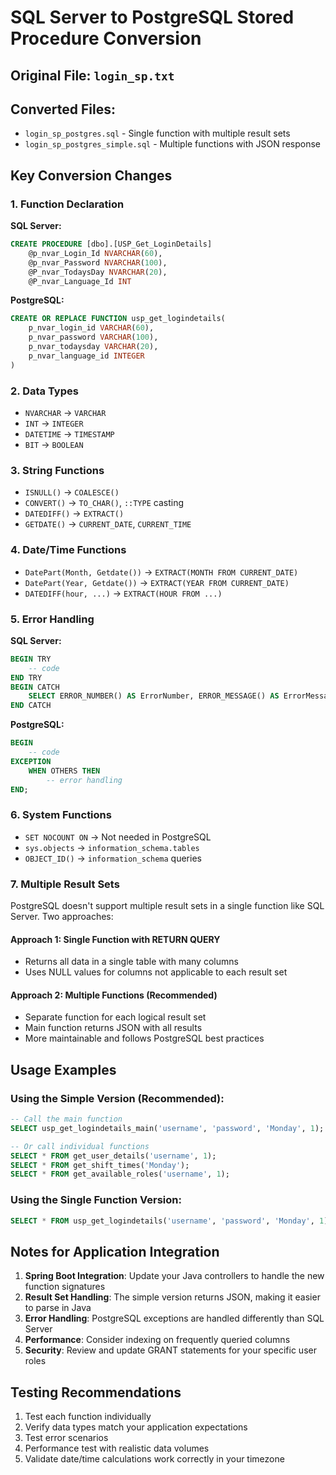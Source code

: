 # SQL Server to PostgreSQL Stored Procedure Conversion

## Original File: `login_sp.txt`
## Converted Files:
- `login_sp_postgres.sql` - Single function with multiple result sets
- `login_sp_postgres_simple.sql` - Multiple functions with JSON response

## Key Conversion Changes

### 1. **Function Declaration**
**SQL Server:**
```sql
CREATE PROCEDURE [dbo].[USP_Get_LoginDetails]
    @p_nvar_Login_Id NVARCHAR(60),
    @p_nvar_Password NVARCHAR(100),
    @P_nvar_TodaysDay NVARCHAR(20),
    @P_nvar_Language_Id INT
```

**PostgreSQL:**
```sql
CREATE OR REPLACE FUNCTION usp_get_logindetails(
    p_nvar_login_id VARCHAR(60),
    p_nvar_password VARCHAR(100),
    p_nvar_todaysday VARCHAR(20),
    p_nvar_language_id INTEGER
)
```

### 2. **Data Types**
- `NVARCHAR` → `VARCHAR`
- `INT` → `INTEGER`
- `DATETIME` → `TIMESTAMP`
- `BIT` → `BOOLEAN`

### 3. **String Functions**
- `ISNULL()` → `COALESCE()`
- `CONVERT()` → `TO_CHAR()`, `::TYPE` casting
- `DATEDIFF()` → `EXTRACT()`
- `GETDATE()` → `CURRENT_DATE`, `CURRENT_TIME`

### 4. **Date/Time Functions**
- `DatePart(Month, Getdate())` → `EXTRACT(MONTH FROM CURRENT_DATE)`
- `DatePart(Year, Getdate())` → `EXTRACT(YEAR FROM CURRENT_DATE)`
- `DATEDIFF(hour, ...)` → `EXTRACT(HOUR FROM ...)`

### 5. **Error Handling**
**SQL Server:**
```sql
BEGIN TRY
    -- code
END TRY
BEGIN CATCH
    SELECT ERROR_NUMBER() AS ErrorNumber, ERROR_MESSAGE() AS ErrorMessage;
END CATCH
```

**PostgreSQL:**
```sql
BEGIN
    -- code
EXCEPTION
    WHEN OTHERS THEN
        -- error handling
END;
```

### 6. **System Functions**
- `SET NOCOUNT ON` → Not needed in PostgreSQL
- `sys.objects` → `information_schema.tables`
- `OBJECT_ID()` → `information_schema` queries

### 7. **Multiple Result Sets**
PostgreSQL doesn't support multiple result sets in a single function like SQL Server. Two approaches:

#### Approach 1: Single Function with RETURN QUERY
- Returns all data in a single table with many columns
- Uses NULL values for columns not applicable to each result set

#### Approach 2: Multiple Functions (Recommended)
- Separate function for each logical result set
- Main function returns JSON with all results
- More maintainable and follows PostgreSQL best practices

## Usage Examples

### Using the Simple Version (Recommended):
```sql
-- Call the main function
SELECT usp_get_logindetails_main('username', 'password', 'Monday', 1);

-- Or call individual functions
SELECT * FROM get_user_details('username', 1);
SELECT * FROM get_shift_times('Monday');
SELECT * FROM get_available_roles('username', 1);
```

### Using the Single Function Version:
```sql
SELECT * FROM usp_get_logindetails('username', 'password', 'Monday', 1);
```

## Notes for Application Integration

1. **Spring Boot Integration**: Update your Java controllers to handle the new function signatures
2. **Result Set Handling**: The simple version returns JSON, making it easier to parse in Java
3. **Error Handling**: PostgreSQL exceptions are handled differently than SQL Server
4. **Performance**: Consider indexing on frequently queried columns
5. **Security**: Review and update GRANT statements for your specific user roles

## Testing Recommendations

1. Test each function individually
2. Verify data types match your application expectations
3. Test error scenarios
4. Performance test with realistic data volumes
5. Validate date/time calculations work correctly in your timezone
